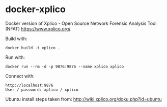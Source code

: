 # docker-xplico
Docker version of Xplico - Open Source Network Forensic Analysis Tool (NFAT)
https://www.xplico.org/


Build with:

	docker build -t xplico .

Run with:

	docker run --rm -d -p 9876:9876 --name xplico xplico

Connect with:

	http://localhost:9876
	User / password: xplico / xplico

Ubuntu install steps taken from: http://wiki.xplico.org/doku.php?id=ubuntu
